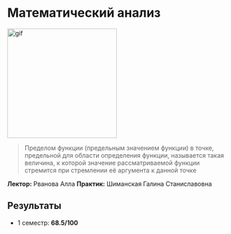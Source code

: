 # Математический анализ

<img alt="gif" src="https://media1.tenor.com/m/rGJO11j_8QsAAAAd/kurona-math.gif" height="250">

> Пределом функции (предельным значением функции) в точке, предельной для области определения функции, называется такая величина, к которой значение рассматриваемой функции стремится при стремлении её аргумента к данной точке

**Лектор:** Рванова Алла 
**Практик:** Шиманская Галина Станиславовна

## Результаты

- 1 семестр: **68.5/100**
